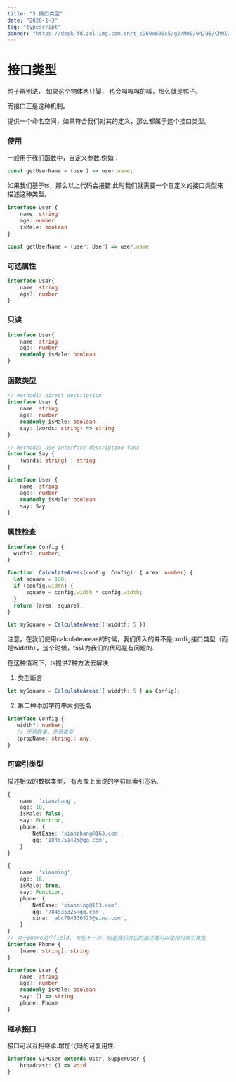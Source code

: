 ```yaml
---
title: "5.接口类型"
date: "2020-1-3"
tag: "typescript"
banner: "https://desk-fd.zol-img.com.cn/t_s960x600c5/g2/M00/04/0B/ChMlWl0-oHmIDZvqAAdz3RsOKEYAAMMNwPQhEkAB3P1417.jpg"
---
```


# 接口类型
鸭子辨别法， 如果这个物体两只脚， 也会嘎嘎嘎的叫，那么就是鸭子。

而接口正是这种机制。

提供一个命名空间，如果符合我们对其的定义，那么都属于这个接口类型。

### 使用
一般用于我们函数中，自定义参数.例如：
```js
const getUserName = (user) => user.name;
```
如果我们基于ts，那么以上代码会报错.此时我们就需要一个自定义的接口类型来描述这种类型。
```ts
interface User {
    name: string
    age: number
    isMale: boolean
}

const getUserName = (user: User) => user.name
```

### 可选属性
```ts
interface User{
    name: string
    age?: number
}
```

### 只读
```ts
interface User{
    name: string
    age?: number
    readonly isMale: boolean
}
```

### 函数类型
```ts
// method1: direct description
interface User {
    name: string
    age?: number
    readonly isMale: boolean
    say: (words: string) => string
}

// method2: use interface description func
interface Say {
    (words: string) : string
}

interface User {
    name: string
    age?: number
    readonly isMale: boolean
    say: Say
}
```

### 属性检查
```ts
interface Config {
  width?: number;
}

function  CalculateAreas(config: Config): { area: number} {
  let square = 100;
  if (config.width) {
      square = config.width * config.width;
  }
  return {area: square};
}

let mySquare = CalculateAreas({ widdth: 5 });
```
注意，在我们使用calculateareas的时候，我们传入的并不是config接口类型（而是widdth），这个时候，ts认为我们的代码是有问题的.

在这种情况下，ts提供2种方法去解决
1. 类型断言
```ts
let mySquare = CalculateAreas({ widdth: 5 } as Config);
```
2. 第二种添加字符串索引签名
```ts
interface Config {
   width?: number;
   // 任意数量，任意类型
   [propName: string]: any;
}
```

### 可索引类型
描述相似的数据类型， 有点像上面说的字符串索引签名.
```ts
{
    name: 'xiaozhang',
    age: 18,
    isMale: false,
    say: Function,
    phone: {
        NetEase: 'xiaozhang@163.com',
        qq: '1845751425@qq.com',
    }
}

{
    name: 'xiaoming',
    age: 16,
    isMale: true,
    say: Function,
    phone: {
        NetEase: 'xiaoming@163.com',
        qq: '784536325@qq.com',
        sina: 'abc784536325@sina.com',
    }
}
// 对于phone这个field, 有些不一样，但是我们对它的描述就可以使用可索引类型
interface Phone {
    [name: string]: string
}

interface User {
    name: string
    age?: number
    readonly isMale: boolean
    say: () => string
    phone: Phone
}
```

### 继承接口
接口可以互相继承.增加代码的可复用性.
```ts
interface VIPUser extends User, SupperUser {
    broadcast: () => void
}
```